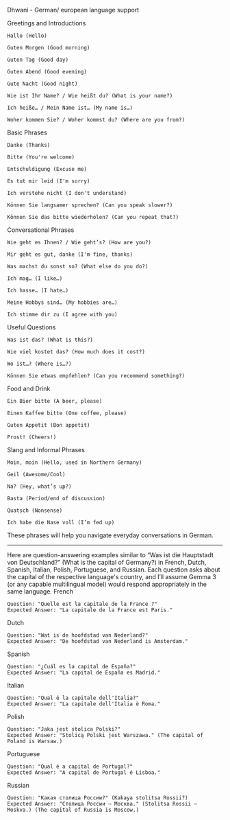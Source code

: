 Dhwani - German/ european language support

Greetings and Introductions

    Hallo (Hello)

    Guten Morgen (Good morning)

    Guten Tag (Good day)

    Guten Abend (Good evening)

    Gute Nacht (Good night)

    Wie ist Ihr Name? / Wie heißt du? (What is your name?)

    Ich heiße… / Mein Name ist… (My name is…)

    Woher kommen Sie? / Woher kommst du? (Where are you from?)

Basic Phrases

    Danke (Thanks)

    Bitte (You're welcome)

    Entschuldigung (Excuse me)

    Es tut mir leid (I'm sorry)

    Ich verstehe nicht (I don't understand)

    Können Sie langsamer sprechen? (Can you speak slower?)

    Können Sie das bitte wiederholen? (Can you repeat that?)

Conversational Phrases

    Wie geht es Ihnen? / Wie geht’s? (How are you?)

    Mir geht es gut, danke (I'm fine, thanks)

    Was machst du sonst so? (What else do you do?)

    Ich mag… (I like…)

    Ich hasse… (I hate…)

    Meine Hobbys sind… (My hobbies are…)

    Ich stimme dir zu (I agree with you)

Useful Questions

    Was ist das? (What is this?)

    Wie viel kostet das? (How much does it cost?)

    Wo ist…? (Where is…?)

    Können Sie etwas empfehlen? (Can you recommend something?)

Food and Drink

    Ein Bier bitte (A beer, please)

    Einen Kaffee bitte (One coffee, please)

    Guten Appetit (Bon appetit)

    Prost! (Cheers!)

Slang and Informal Phrases

    Moin, moin (Hello, used in Northern Germany)

    Geil (Awesome/Cool)

    Na? (Hey, what’s up?)

    Basta (Period/end of discussion)

    Quatsch (Nonsense)

    Ich habe die Nase voll (I’m fed up)

These phrases will help you navigate everyday conversations in German.


----


Here are question-answering examples similar to “Was ist die Hauptstadt von Deutschland?” (What is the capital of Germany?) in French, Dutch, Spanish, Italian, Polish, Portuguese, and Russian. Each question asks about the capital of the respective language's country, and I’ll assume Gemma 3 (or any capable multilingual model) would respond appropriately in the same language.
French

    Question: "Quelle est la capitale de la France ?"
    Expected Answer: "La capitale de la France est Paris."

Dutch

    Question: "Wat is de hoofdstad van Nederland?"
    Expected Answer: "De hoofdstad van Nederland is Amsterdam."

Spanish

    Question: "¿Cuál es la capital de España?"
    Expected Answer: "La capital de España es Madrid."

Italian

    Question: "Qual è la capitale dell'Italia?"
    Expected Answer: "La capitale dell'Italia è Roma."

Polish

    Question: "Jaka jest stolica Polski?"
    Expected Answer: "Stolicą Polski jest Warszawa." (The capital of Poland is Warsaw.)

Portuguese

    Question: "Qual é a capital de Portugal?"
    Expected Answer: "A capital de Portugal é Lisboa."

Russian

    Question: "Какая столица России?" (Kakaya stolitsa Rossii?)
    Expected Answer: "Столица России — Москва." (Stolitsa Rossii — Moskva.) (The capital of Russia is Moscow.)
